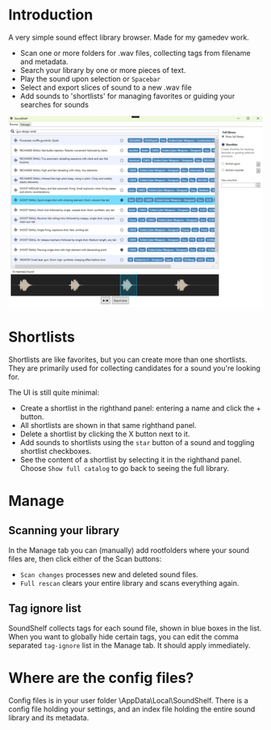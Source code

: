 

# Introduction

A very simple sound effect library browser. Made for my gamedev work.

* Scan one or more folders for .wav files, collecting tags from filename and metadata.
* Search your library by one or more pieces of text.
* Play the sound upon selection or `Spacebar`
* Select and export slices of sound to a new .wav file
* Add sounds to 'shortlists' for managing favorites or guiding your searches for sounds

![screenshot](https://github.com/thomasvt/SoundShelf/blob/master/Screenshot.png)

# Shortlists

Shortlists are like favorites, but you can create more than one shortlists. They are primarily used for collecting candidates for a sound you're looking for.

The UI is still quite minimal:

* Create a shortlist in the righthand panel: entering a name and click the + button.
* All shortlists are shown in that same righthand panel.
* Delete a shortlist by clicking the X button next to it.
* Add sounds to shortlists using the `star` button of a sound and toggling shortlist checkboxes.
* See the content of a shortlist by selecting it in the righthand panel. Choose `Show full catalog` to go back to seeing the full library.

# Manage

## Scanning your library

In the Manage tab you can (manually) add rootfolders where your sound files are, then click either of the Scan buttons:

* `Scan changes` processes new and deleted sound files.
* `Full rescan` clears your entire library and scans everything again.

## Tag ignore list

SoundShelf collects tags for each sound file, shown in blue boxes in the list. When you want to globally hide certain tags, you can edit the comma separated `tag-ignore` list in the Manage tab. It should apply immediately.

# Where are the config files?

Config files is in your user folder \AppData\Local\SoundShelf. There is a config file holding your settings, and an index file holding the entire sound library and its metadata.

